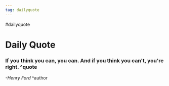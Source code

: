 ```yaml
---
tag: dailyquote
---
```


#dailyquote

# Daily Quote

### If you think you can, you can. And if you think you can't, you're right. ^quote
*-Henry Ford* ^author
